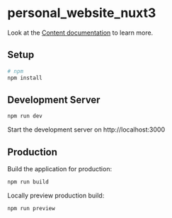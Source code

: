 # personal_website_nuxt3

Look at the [Content documentation](https://content-v2.nuxtjs.org/) to learn more.

## Setup
```bash
# npm
npm install
```

## Development Server
```bash
npm run dev
```
Start the development server on http://localhost:3000

## Production
Build the application for production:

```bash
npm run build
```

Locally preview production build:

```bash
npm run preview
```